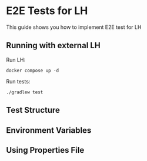 # E2E Tests for LH

This guide shows you how to implement E2E test for LH

## Running with external LH

Run LH:

```shell
docker compose up -d
```

Run tests:

```shell
./gradlew test
```

## Test Structure

## Environment Variables

## Using Properties File